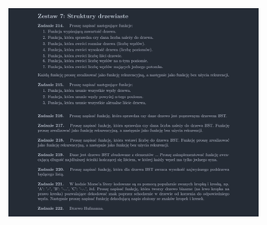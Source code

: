 <picture>
  <source srcset="../srt/zbior_zadan/zestawy/Zestaw_07.jpg" media="(prefers-color-scheme: light)">
  <source srcset="../srt/zbior_zadan/zestawy/black_Zestaw_07.jpg" media="(prefers-color-scheme: dark)">
  <img src="../srt/zbior_zadan/zestawy/black_Zestaw_07.jpg" alt="Zestaw 7">
</picture>
